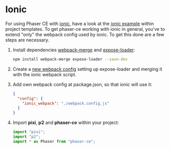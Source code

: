 # Ionic

For using Phaser CE with [ionic](https://ionicframework.com), have a look at the [ionic example](https://github.com/photonstorm/phaser-ce/tree/master/resources/Project%20Templates/ionic-example) within project templates. To get phaser-ce working with ionic in general, you've to extend "only" the webpack config used by ionic. To get this done are a few steps are necessary.

1.  Install dependencies [webpack-merge](https://www.npmjs.com/package/webpack-merge) and [expose-loader](https://www.npmjs.com/package/expose-loader):

    ```bash
    npm install webpack-merge expose-loader --save-dev
    ```

2.  Create a [new webpack config](https://github.com/photonstorm/phaser-ce/blob/master/resources/Project%20Templates/ionic-example/webpack.config.js) setting up expose-loader and merging it with the ionic webpack script.

3.  Add own webpack config at package.json, so that ionic will use it:

    ```json
    {
      "config": {
        "ionic_webpack": "./webpack.config.js"
      }
    }
    ```

4.  Import **pixi**, **p2** and **phaser-ce** within your project:

    ```javascript
    import "pixi";
    import "p2";
    import * as Phaser from "phaser-ce";
    ```
